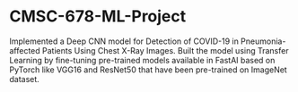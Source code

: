 # CMSC-678-ML-Project

Implemented a Deep CNN model for Detection of COVID-19 in Pneumonia-affected Patients Using Chest X-Ray Images. Built the model using Transfer Learning by fine-tuning pre-trained models available in FastAI based on PyTorch like VGG16 and ResNet50 that have been pre-trained on ImageNet dataset.

